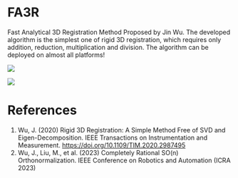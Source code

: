 # FA3R
Fast Analytical 3D Registration Method Proposed by Jin Wu. The developed algorithm is the simplest one of rigid 3D registration, which requires only addition, reduction, multiplication and division. The algorithm can be deployed on almost all platforms!

![](https://github.com/zarathustr/FA3R/blob/master/fa3r.png)

![](https://github.com/zarathustr/FA3R/blob/master/vectors_new.jpg)

# References
1. Wu, J. (2020) Rigid 3D Registration: A Simple Method Free of SVD and Eigen-Decomposition. IEEE Transactions on Instrumentation and Measurement. https://doi.org/10.1109/TIM.2020.2987495
2. Wu, J., Liu, M., et al. (2023) Completely Rational SO(n) Orthonormalization. IEEE Conference on Robotics and Automation (ICRA 2023)
